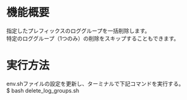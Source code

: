 # 機能概要
指定したプレフィックスのロググループを一括削除します。  
特定のロググループ（1つのみ）の削除をスキップすることもできます。  

# 実行方法
env.shファイルの設定を更新し、ターミナルで下記コマンドを実行する。  
$ bash delete_log_groups.sh
